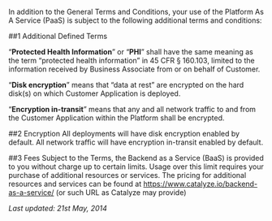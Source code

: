 In addition to the General Terms and Conditions, your use of the Platform As A Service (PaaS) is subject to the following additional terms and conditions:##1	Additional Defined Terms“**Protected Health Information**” or “**PHI**” shall have the same meaning as the term “protected health information” in 45 CFR § 160.103, limited to the information received by Business Associate from or on behalf of Customer.“**Disk encryption**” means that “data at rest” are encrypted on the hard disk(s) on which Customer Application is deployed. “**Encryption in-transit**” means that any and all network traffic to and from the Customer Application within the Platform shall be encrypted. ##2	EncryptionAll deployments will have disk encryption enabled by default. All network traffic will have encryption in-transit enabled by default.##3	FeesSubject to the Terms, the Backend as a Service (BaaS) is provided to you without charge up to certain limits. Usage over this limit requires your purchase of additional resources or services. The pricing for additional resources and services can be found at https://www.catalyze.io/backend-as-a-service/ (or such URL as Catalyze may provide)*Last updated: 21st May, 2014*